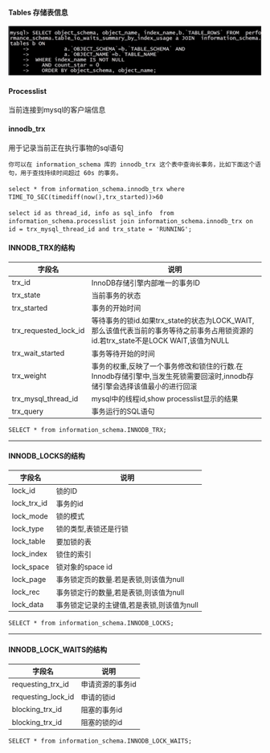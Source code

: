 #### Tables 存储表信息



![1572445613917](assets\1572445613917.png)





#### Processlist  

当前连接到mysql的客户端信息



#### innodb_trx

用于记录当前正在执行事物的sql语句

```
你可以在 information_schema 库的 innodb_trx 这个表中查询长事务，比如下面这个语句，用于查找持续时间超过 60s 的事务。

select * from information_schema.innodb_trx where TIME_TO_SEC(timediff(now(),trx_started))>60

select id as thread_id, info as sql_info  from information_schema.processlist join information_schema.innodb_trx on id = trx_mysql_thread_id and trx_state = 'RUNNING';
```



#### INNODB_TRX的结构

| 字段名                | 说明                                                         |
| --------------------- | ------------------------------------------------------------ |
| trx_id                | InnoDB存储引擎内部唯一的事务ID                               |
| trx_state             | 当前事务的状态                                               |
| trx_started           | 事务的开始时间                                               |
| trx_requested_lock_id | 等待事务的锁id.如果trx_state的状态为LOCK_WAIT,那么该值代表当前的事务等待之前事务占用锁资源的id.若trx_state不是LOCK WAIT,该值为NULL |
| trx_wait_started      | 事务等待开始的时间                                           |
| trx_weight            | 事务的权重,反映了一个事务修改和锁住的行数.在Innodb存储引擎中,当发生死锁需要回滚时,innodb存储引擎会选择该值最小的进行回滚 |
| trx_mysql_thread_id   | mysql中的线程id,show processlist显示的结果                   |
| trx_query             | 事务运行的SQL语句                                            |

```
SELECT * from information_schema.INNODB_TRX;
```

------



#### INNODB_LOCKS的结构

| 字段名      | 说明                                       |
| ----------- | ------------------------------------------ |
| lock_id     | 锁的ID                                     |
| lock_trx_id | 事务的id                                   |
| lock_mode   | 锁的模式                                   |
| lock_type   | 锁的类型,表锁还是行锁                      |
| lock_table  | 要加锁的表                                 |
| lock_index  | 锁住的索引                                 |
| lock_space  | 锁对象的space id                           |
| lock_page   | 事务锁定页的数量.若是表锁,则该值为null     |
| lock_rec    | 事务锁定行的数量,若是表锁,则该值为null     |
| lock_data   | 事务锁定记录的主键值,若是表锁,则该值为null |

```
SELECT * from information_schema.INNODB_LOCKS;
```

------



#### INNODB_LOCK_WAITS的结构

| 字段名             | 说明             |
| ------------------ | ---------------- |
| requesting_trx_id  | 申请资源的事务id |
| requesting_lock_id | 申请的锁id       |
| blocking_trx_id    | 阻塞的事务id     |
| blocking_trx_id    | 阻塞的锁的id     |

```
SELECT * from information_schema.INNODB_LOCK_WAITS;
```

 

 

 

 

 

